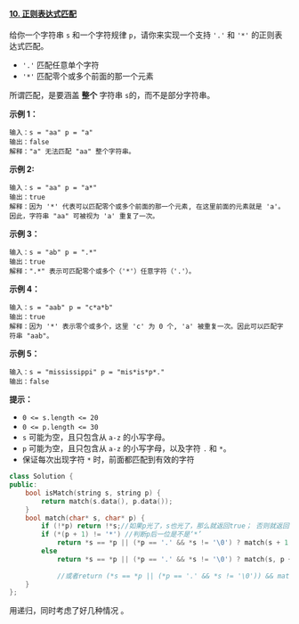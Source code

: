 #### [10. 正则表达式匹配](https://leetcode-cn.com/problems/regular-expression-matching/)

给你一个字符串 `s` 和一个字符规律 `p`，请你来实现一个支持 `'.'` 和 `'*'` 的正则表达式匹配。

- `'.'` 匹配任意单个字符
- `'*'` 匹配零个或多个前面的那一个元素

所谓匹配，是要涵盖 **整个** 字符串 `s`的，而不是部分字符串。

**示例 1：**

```
输入：s = "aa" p = "a"
输出：false
解释："a" 无法匹配 "aa" 整个字符串。
```

**示例 2:**

```
输入：s = "aa" p = "a*"
输出：true
解释：因为 '*' 代表可以匹配零个或多个前面的那一个元素, 在这里前面的元素就是 'a'。因此，字符串 "aa" 可被视为 'a' 重复了一次。
```

**示例 3：**

```
输入：s = "ab" p = ".*"
输出：true
解释：".*" 表示可匹配零个或多个（'*'）任意字符（'.'）。
```

**示例 4：**

```
输入：s = "aab" p = "c*a*b"
输出：true
解释：因为 '*' 表示零个或多个，这里 'c' 为 0 个, 'a' 被重复一次。因此可以匹配字符串 "aab"。
```

**示例 5：**

```
输入：s = "mississippi" p = "mis*is*p*."
输出：false
```

 

**提示：**

- `0 <= s.length <= 20`
- `0 <= p.length <= 30`
- `s` 可能为空，且只包含从 `a-z` 的小写字母。
- `p` 可能为空，且只包含从 `a-z` 的小写字母，以及字符 `.` 和 `*`。
- 保证每次出现字符 `*` 时，前面都匹配到有效的字符

```cpp
class Solution {
public:
    bool isMatch(string s, string p) {
        return match(s.data(), p.data());
    }
    bool match(char* s, char* p) {
        if (!*p) return !*s;//如果p光了，s也光了，那么就返回true； 否则就返回false；  这个返回的判断非常巧
        if (*(p + 1) != '*') //判断p后一位是不是‘*’
            return *s == *p || (*p == '.' && *s != '\0') ? match(s + 1, p + 1) : false; //不是的话看第一位匹配不，匹配就去配第二位，不匹配return false；
        else 
            return *s == *p || (*p == '.' && *s != '\0') ? match(s, p + 2) || match(s + 1, p) : match(s, p + 2);//是的话，看第一位匹配不，匹配的话继续看s第一位和p第三位匹配不 以及 s第二位和p第一位匹配不， 如果第一位不匹配，那么只能s去配p的第二位。
        
            //或者return (*s == *p || (*p == '.' && *s != '\0')) && match(s + 1, p) || match(s, p + 2);
    }
};

```

用递归，同时考虑了好几种情况 。